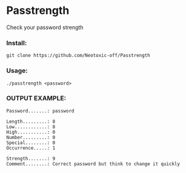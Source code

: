 # Passtrength
Check your password strength 

### Install:
```
git clone https://github.com/Neotoxic-off/Passtrength
```

### Usage:
```
./passtrength <password>
```

### OUTPUT EXAMPLE:

```
Password.......: password

Length.........: 8
Low............: 8
High...........: 0
Number.........: 0
Special........: 0
Occurrence.....: 1

Strength.......: 9
Comment........: Correct password but think to change it quickly

```
